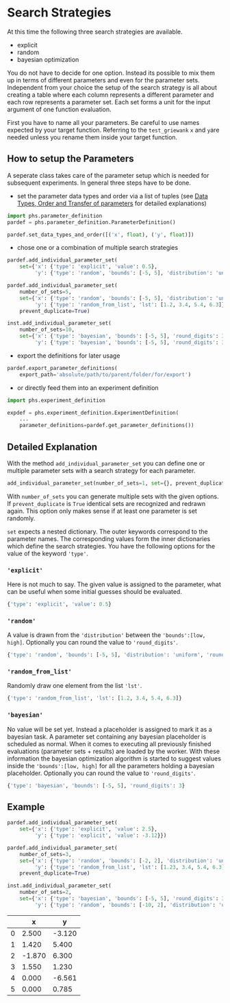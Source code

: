 # Search Strategies

At this time the following three search strategies are available.

+ explicit
+ random
+ bayesian optimization

You do not have to decide for one option. Instead its possible to mix them up in terms of different parameters and even for the parameter sets. Independent from your choice the setup of the search strategy is all about creating a table where each column represents a different parameter and each row represents a parameter set. Each set forms a unit for the input argument of one function evaluation.

First you have to name all your parameters. Be careful to use names expected by your target function. Referring to the ```test_griewank``` ```x``` and ```y```are needed unless you rename them inside your target function.

## How to setup the Parameters

A seperate class takes care of the parameter setup which is needed for subsequent experiments. In general three steps have to be done.

+ set the parameter data types and order via a list of tuples (see [Data Types, Order and Transfer of parameters](data_types_order_transfer.md) for detailed explanations)

```python
import phs.parameter_definition
pardef = phs.parameter_definition.ParameterDefinition()

pardef.set_data_types_and_order([('x', float), ('y', float)])
```

+ chose one or a combination of multiple search strategies

```python
pardef.add_individual_parameter_set(
    set={'x': {'type': 'explicit', 'value': 0.5},
         'y': {'type': 'random', 'bounds': [-5, 5], 'distribution': 'uniform', 'round_digits': 1}})

pardef.add_individual_parameter_set(
    number_of_sets=5,
    set={'x': {'type': 'random', 'bounds': [-5, 5], 'distribution': 'uniform', 'round_digits': 3},
         'y': {'type': 'random_from_list', 'lst': [1.2, 3.4, 5.4, 6.3]}},
    prevent_duplicate=True)

inst.add_individual_parameter_set(
    number_of_sets=10,
    set={'x': {'type': 'bayesian', 'bounds': [-5, 5], 'round_digits': 3},
         'y': {'type': 'bayesian', 'bounds': [-5, 5], 'round_digits': 3}})
```

+ export the definitions for later usage

```python
pardef.export_parameter_definitions(
    export_path='absolute/path/to/parent/folder/for/export')
```
+ or directly feed them into an experiment definition

```python
import phs.experiment_definition

expdef = phs.experiment_definition.ExperimentDefinition(
    ...
    parameter_definitions=pardef.get_parameter_definitions())
```

## Detailed Explanation

With the method ```add_individual_parameter_set``` you can define one or multiple parameter sets with a search strategy for each parameter.

```python
add_individual_parameter_set(number_of_sets=1, set={}, prevent_duplicate=True)
```

With ```number_of_sets``` you can generate multiple sets with the given options. If ```prevent_duplicate``` is ```True``` identical sets are recognized and redrawn again. This option only makes sense if at least one parameter is set randomly.


```set``` expects a nested dictionary. The outer keywords correspond to the parameter names. The corresponding values form the inner dictionaries which define the search strategies. You have the following options for the value of the keyword ```'type'```.

### ```'explicit'```
Here is not much to say. The given value is assigned to the parameter, what can be useful when some initial guesses should be evaluated.

```python
{'type': 'explicit', 'value': 0.5}
```


### ```'random'```
A value is drawn from the ```'distribution'``` between the ```'bounds':[low, high]```. Optionally you can round the value to ```'round_digits'```.

```python
{'type': 'random', 'bounds': [-5, 5], 'distribution': 'uniform', 'round_digits': 1}
```

### ```'random_from_list'```
Randomly draw one element from the list ```'lst'```.

```python
{'type': 'random_from_list', 'lst': [1.2, 3.4, 5.4, 6.3]}
```

### ```'bayesian'```
No value will be set yet. Instead a placeholder is assigned to mark it as a bayesian task. A parameter set containing any bayesian placeholder is scheduled as normal. When it comes to executing all previously finished evaluations (parameter sets + results) are loaded by the worker. With these information the bayesian optimization algorithm is started to suggest values inside the ```'bounds':[low, high]``` for all the parameters holding a bayesian placeholder. Optionally you can round the value to ```'round_digits'```.

```python
{'type': 'bayesian', 'bounds': [-5, 5], 'round_digits': 3}
```

## Example

```python
pardef.add_individual_parameter_set(
    set={'x': {'type': 'explicit', 'value': 2.5},
         'y': {'type': 'explicit', 'value': -3.12}})

pardef.add_individual_parameter_set(
    number_of_sets=3,
    set={'x': {'type': 'random', 'bounds': [-2, 2], 'distribution': 'uniform', 'round_digits': 2},
         'y': {'type': 'random_from_list', 'lst': [1.23, 3.4, 5.4, 6.3]}},
    prevent_duplicate=True)

inst.add_individual_parameter_set(
    number_of_sets=2,
    set={'x': {'type': 'bayesian', 'bounds': [-5, 5], 'round_digits': 3},
         'y': {'type': 'random', 'bounds': [-10, 2], 'distribution': 'uniform', 'round_digits': 3}})
```


|    | x       | y      |
|----|---------|--------|
|0   |   2.500 | -3.120 |
|1   |   1.420 |  5.400 |
|2   |  -1.870 |  6.300 |
|3   |   1.550 |  1.230 |
|4   |   0.000 | -6.561 |
|5   |   0.000 |  0.785 |
